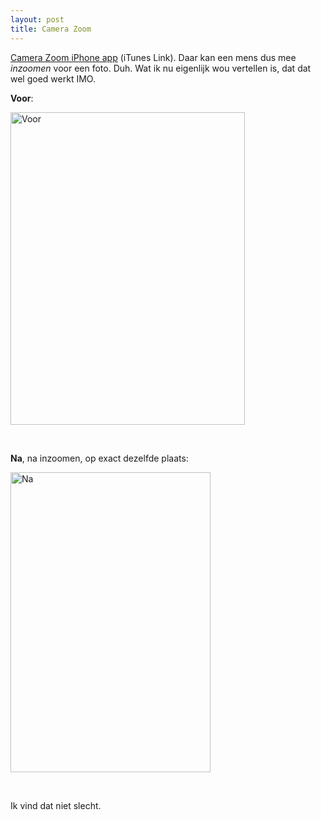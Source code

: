 ```yaml
---
layout: post
title: Camera Zoom
---
```

[Camera Zoom iPhone app](http://itunes.apple.com/WebObjects/MZStore.woa/wa/viewSoftware?id=311657409&mt=8) (iTunes Link). Daar kan een mens dus mee _inzoomen_ voor een foto. Duh. Wat ik nu eigenlijk wou vertellen is, dat dat wel goed werkt IMO.

**Voor**:

<a href="http://www.flickr.com/photos/atog/3820869099/" title="Voor by atog, on Flickr"><img src="http://farm3.static.flickr.com/2438/3820869099_f0a82c8e57.jpg" width="375" height="500" alt="Voor" /></a>
<div style='clear:both;'>&nbsp;</div>

**Na**, na inzoomen, op exact dezelfde plaats:

<a href="http://www.flickr.com/photos/atog/3820869433/" title="Na by atog, on Flickr"><img src="http://farm3.static.flickr.com/2605/3820869433_7126a9709f_o.jpg" width="320" height="480" alt="Na" /></a>
<div style='clear:both;'>&nbsp;</div>

Ik vind dat niet slecht.